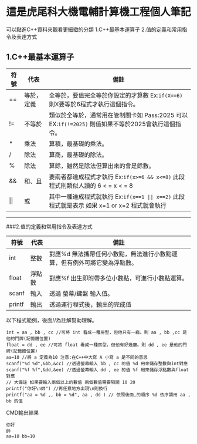 # 這是虎尾科大機電輔計算機工程個人筆記
可以點進C++資料夾觀看更細緻的分類
1.C++最基本運算子
2.值的定義和常用指令及表達方式
## 1.C++最基本運算子
|符號|代表|備註|
|---|---|---|
|==|等於，定義|全等於，要值完全等於你設定的才算數 Ex:`if(X==6)` 則X要等於6程式才執行這個指令。|
|!=|不等於|類似於全等於，通常用在管制關卡如 Pass:2025 可以 EX:`if(!=2025)` 則值如果不等於2025會執行這個指令。|
|*|乘法|算積，最基礎的乘法。|
|/|除法|算商，最基礎的除法。|
|%|除法|算餘，雖然是除法但算出來的會是餘數。|
|&&|和、且|要兩者都達成程式才執行 Ex:`if(x>=6 && x<=8)` 此段程式則類似人讀的 6 < = x < = 8|
| \|\| |或|其中一種達成程式就執行 Ex:`if(x==1 \|\| x==2)` 此段程式就是表示 如果 x=1 or x=2 程式就會執行|
****
###2.值的定義和常用指令及表達方式

|符號|代表|備註|
|---|---|---|
|int|整數| 對應%d 無法攜帶任何小數點，無法進行小數點運算，但有例外可將它變為浮點數。|
|float|浮點數| 對應%f 出生即附帶多位小數點，可進行小數點運算。|
|scanf|輸入|透過 螢幕/鍵盤 輸入值。|
|printf|輸出|透過運行程式後，輸出的完成值|

以下程式範例，後面//為註解幫助理解。
```
int = aa , bb , cc //可將 int 看成一種房型，但他只有一廳。則 aa , bb ,cc 是他的門牌(記憶體位置)
float = dd , ee //可將 float 看成一種房型，但他有好幾廳。則 dd , ee 是他的門牌(記憶體位置)
aa=10 //將 a 定義為10 注意:在C++中大寫 A 小寫 a 是不同的意思
scanf("%d %d",&bb,&cc) //透過螢幕輸入 bb , cc 的值 %d 用來儲存整數與int對應
scanf("%f %f",&dd,&ee) //透過螢幕輸入 dd , ee 的值 %f 用來儲存浮點數與float對應
// 大備註 如果要輸入兩個以上的數值 兩個數值需要隔開 10 20
printf("你好\n帥") //再任意地方出現\n則換行
printf("aa = %d ,, bb = %d", aa , dd ) // 依照後面,的順序 %d 依序調用 aa , bb 的值
```
CMD輸出結果
```
你好
帥
aa=10 bb=10
```
